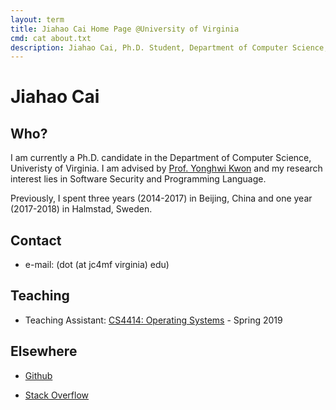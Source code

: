 ```yaml
---
layout: term
title: Jiahao Cai Home Page @University of Virginia
cmd: cat about.txt
description: Jiahao Cai, Ph.D. Student, Department of Computer Science, University of Virginia.
---
```


# Jiahao Cai

## Who?

I am currently a Ph.D. candidate in the Department of Computer Science, Univeristy of Virginia. I am advised by [Prof. Yonghwi Kwon](https://yonghwi-kwon.github.io) and my research interest lies in Software Security and Programming Language. 

Previously, I spent three years (2014-2017) in Beijing, China and one year (2017-2018) in Halmstad, Sweden.

## Contact
+ e-mail: (dot (at jc4mf virginia) edu)

## Teaching
+ Teaching Assistant: [CS4414: Operating Systems](https://www.cs.virginia.edu/~cr4bd/4414/S2019/) - Spring 2019

## Elsewhere
+ <a class = "dir" href="https://github.com/jiahao42">Github</a>
<!-- + <a class = "dir" href="https://twitter.com/caterpillarous">Twitter</a> -->
+ <a class = "dir" href="https://stackoverflow.com/users/story/5685664">Stack Overflow</a>



<script>
$.getJSON("quote.json", function(json) {
  index = Math.floor(Math.random() * json.length);
  var _quote = json[index];
  console.log(index);
  console.log(_quote); // this will show the info it in firebug console
  var quote = document.createElement("div"); 
  quote.innerHTML = '<i>' + _quote.saying + '</i><br><p align="right"> --' + _quote.author + '</p>';
  quote.style.cssText = "width:15%;margin-top: 20px;position: absolute;margin-left: 70%;margin-right: 5%;height:0;";
  console.log(quote);
  var site = document.getElementsByClassName("site")[0];
  document.body.insertBefore(quote, site);
});
</script>